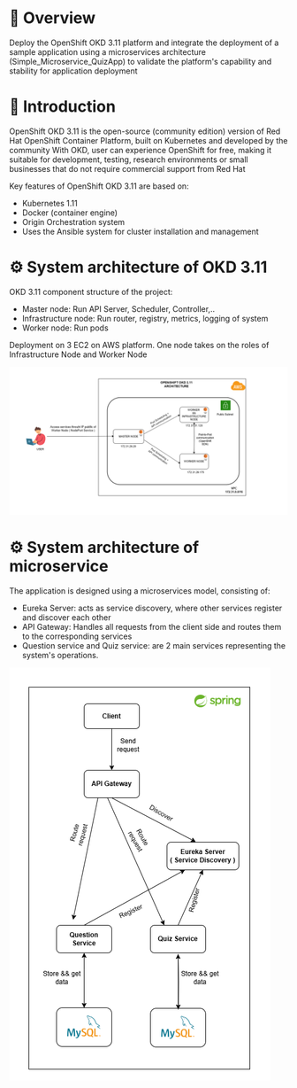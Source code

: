 # 📌 Overview
Deploy the OpenShift OKD 3.11 platform and integrate the deployment of a sample application using a microservices architecture (Simple_Microservice_QuizApp) to validate the platform's capability and stability for application deployment

# 📝 Introduction
OpenShift OKD 3.11 is the open-source (community edition) version of Red Hat OpenShift Container Platform, built on Kubernetes and developed by the community
With OKD, user can experience OpenShift for free, making it suitable for development, testing, research environments or small businesses that do not require commercial support from Red Hat

Key features of OpenShift OKD 3.11 are based on:
+ Kubernetes 1.11
+ Docker (container engine)
+ Origin Orchestration system
+ Uses the Ansible system for cluster installation and management

# ⚙️ System architecture of OKD 3.11
OKD 3.11 component structure of the project:
+ Master node: Run API Server, Scheduler, Controller,..
+ Infrastructure node: Run router, registry, metrics, logging of system
+ Worker node: Run pods

Deployment on 3 EC2 on AWS platform. One node takes on the roles of Infrastructure Node and Worker Node

![Architecture](QuizApplication/images/OKD3.11.png)

# ⚙️ System architecture of microservice
The application is designed using a microservices model, consisting of:
+ Eureka Server: acts as service discovery, where other services register and discover each other
+ API Gateway: Handles all requests from the client side and routes them to the corresponding services
+ Question service and Quiz service: are 2 main services representing the system's operations.

![Architecture](QuizApplication/images/QuizMicroservice.png)
